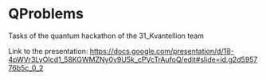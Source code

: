 # QProblems

Tasks of the quantum hackathon of the 31_Kvantellion team

Link to the presentation:
https://docs.google.com/presentation/d/18-4pWVr3LyOIcd1_58KGWMZNy0v9U5k_cPVcTrAufoQ/edit#slide=id.g2d595776b5c_0_2
